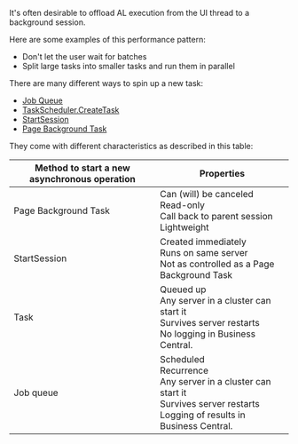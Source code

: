 It's often desirable to offload AL execution from the UI thread to a background session. 

Here are some examples of this performance pattern:

- Don't let the user wait for batches 
- Split large tasks into smaller tasks and run them in parallel

There are many different ways to spin up a new task:

- [Job Queue](/dynamics365/business-central/admin-job-queues-schedule-tasks)  
- [TaskScheduler.CreateTask](../developer/methods-auto/taskscheduler/taskscheduler-data-type.md)  
- [StartSession](../developer/methods-auto/session/session-startsession-integer-integer-string-table-method.md)  
- [Page Background Task](../developer/devenv-page-background-tasks.md)  

They come with different characteristics as described in this table:

|Method to start a new asynchronous operation | Properties |
|---------------------------|------------|
| Page Background Task      | Can (will) be canceled <br> Read-only <br> Call back to parent session <br> Lightweight |
| StartSession              | Created immediately <br> Runs on same server <br> Not as controlled as a Page Background Task |
| Task                      | Queued up <br> Any server in a cluster can start it <br> Survives server restarts <br> No logging in Business Central. | 
| Job queue                 | Scheduled <br> Recurrence <br> Any server in a cluster can start it <br> Survives server restarts <br> Logging of results in Business Central. |
